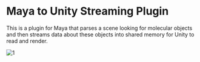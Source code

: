 # Maya to Unity Streaming Plugin
This is a plugin for Maya that parses a scene looking for molecular objects and then streams data about these objects into shared memory for Unity to read and render.

![1](http://i.imgur.com/YrzyKVq.gifv)